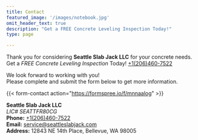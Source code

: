 ```yaml
---
title: Contact
featured_image: '/images/notebook.jpg'
omit_header_text: true
description: "Get a FREE Concrete Leveling Inspection Today!"
type: page

---
```

Thank you for considering __Seattle Slab Jack LLC__ for your concrete needs.  
Get a _FREE Concrete Leveling Inspection_ Today! [+1(206)460-7522](tel:+12064607522)  

We look forward to working with you!  
Please complete and submit the form below to get more information.  

<!-- This is an example of a custom shortcode that you can put right into your content. You will need to add a form action to the shortcode to make it work. Check out [Formspree](https://formspree.io/) for a simple, free form service.--> 

{{< form-contact action="https://formspree.io/f/mnnaalog"  >}}  


__Seattle Slab Jack LLC__  
_LIC# SEATTFR80CG_  
**Phone:** [+1(206)460-7522](tel:+12064607522)  
**Email:** service@seattleslabjack.com  
**Address:** 12843 NE 14th Place, Bellevue, WA 98005  

